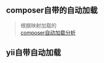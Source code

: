 ## composer自带的自动加载  
> 根据映射加载的  
[composer自动加载分析](http://www.leoyang90.cn/2017/03/18/Composer-Autoload-Source-Reading-%E2%80%94%E2%80%94-Register-and-Run/)

## yii自带自动加载
